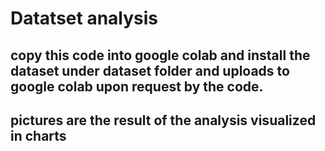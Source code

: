 # Datatset analysis

## copy this code into google colab and install the dataset under dataset folder and uploads to google colab upon request by the code.
## pictures are the result of the analysis visualized in charts